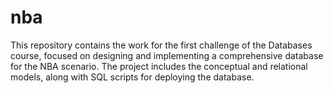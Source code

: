 # nba
This repository contains the work for the first challenge of the Databases course, focused on designing and implementing a comprehensive database for the NBA scenario. The project includes the conceptual and relational models, along with SQL scripts for deploying the database.
